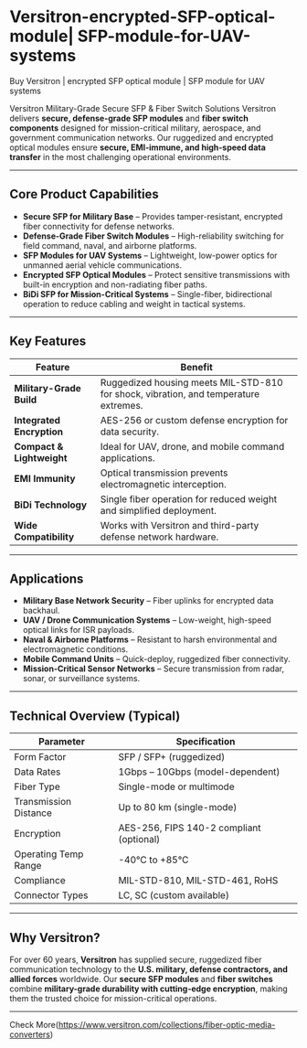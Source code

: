 # Versitron-encrypted-SFP-optical-module| SFP-module-for-UAV-systems 

Buy Versitron | encrypted SFP optical module | SFP module for UAV systems

Versitron Military-Grade Secure SFP & Fiber Switch Solutions
Versitron delivers **secure, defense-grade SFP modules** and **fiber switch components** designed for mission-critical military, aerospace, and government communication networks. Our ruggedized and encrypted optical modules ensure **secure, EMI-immune, and high-speed data transfer** in the most challenging operational environments.

---

## Core Product Capabilities

- **Secure SFP for Military Base** – Provides tamper-resistant, encrypted fiber connectivity for defense networks.  
- **Defense-Grade Fiber Switch Modules** – High-reliability switching for field command, naval, and airborne platforms.  
- **SFP Modules for UAV Systems** – Lightweight, low-power optics for unmanned aerial vehicle communications.  
- **Encrypted SFP Optical Modules** – Protect sensitive transmissions with built-in encryption and non-radiating fiber paths.  
- **BiDi SFP for Mission-Critical Systems** – Single-fiber, bidirectional operation to reduce cabling and weight in tactical systems.  

---

## Key Features

| Feature                              | Benefit                                                                 |
|--------------------------------------|--------------------------------------------------------------------------|
| **Military-Grade Build**             | Ruggedized housing meets MIL-STD-810 for shock, vibration, and temperature extremes. |
| **Integrated Encryption**            | AES-256 or custom defense encryption for data security.                 |
| **Compact & Lightweight**            | Ideal for UAV, drone, and mobile command applications.                  |
| **EMI Immunity**                      | Optical transmission prevents electromagnetic interception.             |
| **BiDi Technology**                  | Single fiber operation for reduced weight and simplified deployment.    |
| **Wide Compatibility**               | Works with Versitron and third-party defense network hardware.          |

---

## Applications

- **Military Base Network Security** – Fiber uplinks for encrypted data backhaul.  
- **UAV / Drone Communication Systems** – Low-weight, high-speed optical links for ISR payloads.  
- **Naval & Airborne Platforms** – Resistant to harsh environmental and electromagnetic conditions.  
- **Mobile Command Units** – Quick-deploy, ruggedized fiber connectivity.  
- **Mission-Critical Sensor Networks** – Secure transmission from radar, sonar, or surveillance systems.  

---

## Technical Overview (Typical)

| Parameter              | Specification                                                   |
|------------------------|-----------------------------------------------------------------|
| Form Factor            | SFP / SFP+ (ruggedized)                                         |
| Data Rates             | 1Gbps – 10Gbps (model-dependent)                                |
| Fiber Type             | Single-mode or multimode                                        |
| Transmission Distance  | Up to 80 km (single-mode)                                       |
| Encryption             | AES-256, FIPS 140-2 compliant (optional)                       |
| Operating Temp Range   | -40°C to +85°C                                                  |
| Compliance             | MIL-STD-810, MIL-STD-461, RoHS                                  |
| Connector Types        | LC, SC (custom available)                                       |

---

## Why Versitron?

For over 60 years, **Versitron** has supplied secure, ruggedized fiber communication technology to the **U.S. military, defense contractors, and allied forces** worldwide. Our **secure SFP modules** and **fiber switches** combine **military-grade durability with cutting-edge encryption**, making them the trusted choice for mission-critical operations.

---
Check More(https://www.versitron.com/collections/fiber-optic-media-converters)
